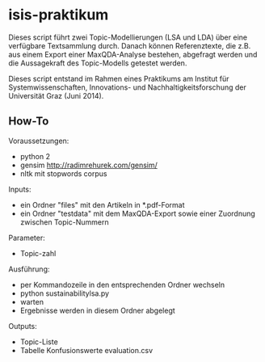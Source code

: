 isis-praktikum
==============

Dieses script führt zwei Topic-Modellierungen (LSA und LDA) über eine verfügbare Textsammlung durch.
Danach können Referenztexte, die z.B. aus einem Export einer MaxQDA-Analyse bestehen, abgefragt werden und die Aussagekraft des Topic-Modells getestet werden.

Dieses script entstand im Rahmen eines Praktikums am Institut für Systemwissenschaften, Innovations- und Nachhaltigkeitsforschung der Universität Graz (Juni 2014).


How-To
------

Voraussetzungen:
- python 2
- gensim http://radimrehurek.com/gensim/
- nltk mit stopwords corpus
 

Inputs:
- ein Ordner "files" mit den Artikeln in *.pdf-Format
- ein Ordner "testdata" mit dem MaxQDA-Export sowie einer Zuordnung zwischen Topic-Nummern

Parameter:
- Topic-zahl

Ausführung:
- per Kommandozeile in den entsprechenden Ordner wechseln
- python sustainabilitylsa.py
- warten
- Ergebnisse werden in diesem Ordner abgelegt

Outputs:
- Topic-Liste
- Tabelle Konfusionswerte evaluation.csv
